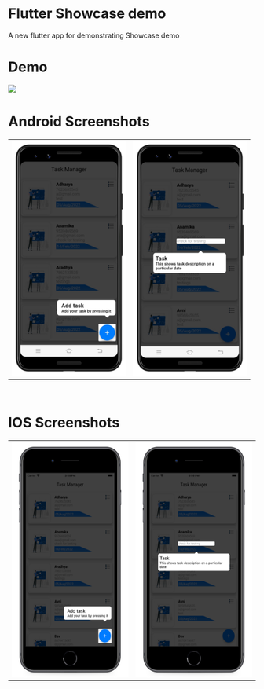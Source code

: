 # Flutter Showcase demo
A new flutter app for demonstrating Showcase demo

# Demo
<img src="https://github.com/MarvelApps-Flutter/showcase_demo/blob/master/screenshots/gif/demo.gif" height="480px"></td>

# Android Screenshots

<table>
  <tr>
    <td><img src="https://github.com/MarvelApps-Flutter/showcase_demo/blob/master/screenshots/android/android1.png" height="480px"></td>
    <td><img src="https://github.com/MarvelApps-Flutter/showcase_demo/blob/master/screenshots/android/android2.png" height="480px"></td>
  </tr>
 </table>

</br>

# IOS Screenshots

<table>
  <tr>
    <td><img src="https://github.com/MarvelApps-Flutter/showcase_demo/blob/master/screenshots/ios/ios1.png" height="480px"></td>
    <td><img src="https://github.com/MarvelApps-Flutter/showcase_demo/blob/master/screenshots/ios/ios2.png" height="480px"></td>
  </tr>
 </table>
